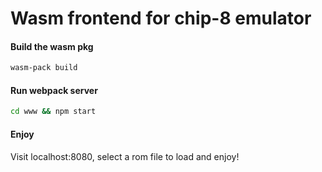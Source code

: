 # Wasm frontend for chip-8 emulator

#### Build the wasm pkg
```bash
wasm-pack build
```

#### Run webpack server
```bash
cd www && npm start
```

#### Enjoy
Visit localhost:8080, select a rom file to load and enjoy!
